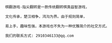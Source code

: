         
        棋翻游戏-指尖翻转是一款传统翻转棋类益智游戏，
        
        文化传承，楚汉相争，鸿沟为界。由于规则简单，
        
        易上手，趣味性强，本游戏也不失为一种优雅简介的社交方式。
        
        我们的联系方式: 2910346133@qq.com

 
